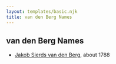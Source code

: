 ```yaml
---
layout: templates/basic.njk
title: van den Berg Names
---
```

## van den Berg Names
- [Jakob Sierds van den Berg](/people/7/74645149), about 1788